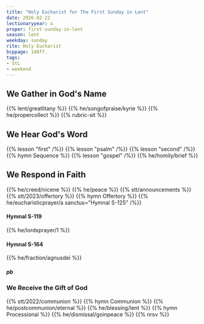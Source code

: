 ```yaml
---
title: "Holy Eucharist for The First Sunday in Lent"
date: 2026-02-22
lectionaryyear: a
proper: first-sunday-in-lent
season: lent
weekday: sunday
rite: Holy Eucharist
bcppage: 148ff.
tags:
- StL
- weekend
---
```

## We Gather in God's Name
{{% lent/greatlitany %}}
{{% he/songofpraise/kyrie %}}
{{% he/propercollect %}}
{{% rubric-sit %}}
## We Hear God's Word
{{% lesson "first" /%}}
{{% lesson "psalm" /%}}
{{% lesson "second" /%}}
{{% hymn Sequence %}}
{{% lesson "gospel" /%}}
{{% he/homily/brief %}}
## We Respond in Faith
{{% he/creed/nicene %}}
{{% he/peace %}}
{{% stt/announcements %}}
{{% stt/2023/offertory %}}
{{% hymn Offertory %}}
{{% he/eucharisticprayer/a sanctus="Hymnal S-125" /%}}
#### Hymnal S-119
{{% he/lordsprayer/1 %}}
#### Hymnal S-164
{{% he/fraction/agnusdei %}}
##### pb
### We Receive the Gift of God
{{% stt/2022/communion %}}
{{% hymn Communion %}}
{{% he/postcommunion/eternal %}}
{{% he/blessing/lent %}}
{{% hymn Processional %}}
{{% he/dismissal/goinpeace %}}
{{% nrsv %}}

